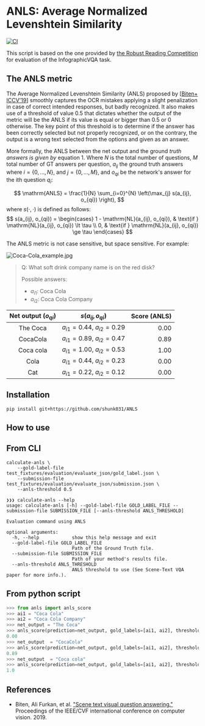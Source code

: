 # ANLS: Average Normalized Levenshtein Similarity

[![CI](https://github.com/shunk031/ANLS/actions/workflows/ci.yaml/badge.svg)](https://github.com/shunk031/ANLS/actions/workflows/ci.yaml)

This script is based on the one provided by [the Robust Reading Competition](https://rrc.cvc.uab.es/?com=introduction#) for evaluation of the InfographicVQA task.

## The ANLS metric

The Average Normalized Levenshtein Similarity (ANLS) proposed by [[Biten+ ICCV'19](https://arxiv.org/abs/1905.13648)] smoothly captures the OCR mistakes applying a slight penalization in case of correct intended responses, but badly recognized. It also makes use of a threshold of value 0.5 that dictates whether the output of the metric will be the ANLS if its value is equal or bigger than 0.5 or 0 otherwise. The key point of this threshold is to determine if the answer has been correctly selected but not properly recognized, or on the contrary, the output is a wrong text selected from the options and given as an answer.

More formally, the ANLS between the net output and the ground *truth answers is given by* equation 1. Where $N$ is the total number of questions, $M$ total number of GT answers per question, $a_{ij}$ the ground truth answers where $i = \{0, ..., N\}$, and $j = \{0, ..., M\}$, and $o_{qi}$ be the network's answer for the ith question $q_i$:

$$
    \mathrm{ANLS} = \frac{1}{N} \sum_{i=0}^{N} \left(\max_{j} s(a_{ij}, o_{qi}) \right),
$$
where $s(\cdot, \cdot)$ is defined as follows:
$$
    s(a_{ij}, o_{qi}) = \begin{cases}
    1 - \mathrm{NL}(a_{ij}, o_{qi}), & \text{if } \mathrm{NL}(a_{ij}, o_{qi}) \lt \tau \\
    0,                               & \text{if } \mathrm{NL}(a_{ij}, o_{qi}) \ge \tau
    \end{cases}
$$

The ANLS metric is not case sensitive, but space sensitive. For example:

![Coca-Cola_example.jpg](https://rrc.cvc.uab.es/files/Coca-Cola_example.jpg)
> Q: What soft drink company name is on the red disk?
>
> Possible answers:
> - $a_{i1}$: Coca Cola
> - $a_{i2}$: Coca Cola Company

| Net output ($o_{qi}$) | $s(a_{ij}, o_{qi})$ | Score (ANLS) |
|:---------------------:|:--------------------------------:|--------------:|
| The Coca              | $a_{i1} = 0.44$, $a_{i2} = 0.29$ | 0.00          |
| CocaCola              | $a_{i1} = 0.89$, $a_{i2} = 0.47$ | 0.89          |
| Coca cola             | $a_{i1} = 1.00$, $a_{i2} = 0.53$ | 1.00          |
| Cola                  | $a_{i1} = 0.44$, $a_{i2} = 0.23$ | 0.00          |
| Cat                   | $a_{i1} = 0.22$, $a_{i2} = 0.12$ | 0.00          |

## Installation

```shell
pip install git+https://github.com/shunk031/ANLS
```

## How to use

## From CLI

```shell
calculate-anls \
    --gold-label-file test_fixtures/evaluation/evaluate_json/gold_label.json \
    --submission-file test_fixtures/evaluation/evaluate_json/submission.json \
    --anls-threshold 0.5
```

```shell
❯❯❯ calculate-anls --help
usage: calculate-anls [-h] --gold-label-file GOLD_LABEL_FILE --submission-file SUBMISSION_FILE [--anls-threshold ANLS_THRESHOLD]

Evaluation command using ANLS

optional arguments:
  -h, --help            show this help message and exit
  --gold-label-file GOLD_LABEL_FILE
                        Path of the Ground Truth file.
  --submission-file SUBMISSION_FILE
                        Path of your method's results file.
  --anls-threshold ANLS_THRESHOLD
                        ANLS threshold to use (See Scene-Text VQA paper for more info.).
```

## From python script

```py
>>> from anls import anls_score
>>> ai1 = "Coca Cola"
>>> ai2 = "Coca Cola Company"
>>> net_output = "The Coca"
>>> anls_score(prediction=net_output, gold_labels=[ai1, ai2], threshold=0.5)
0.00
>>> net_output  = "CocaCola"
>>> anls_score(prediction=net_output, gold_labels=[ai1, ai2], threshold=0.5)
0.89
>>> net_output  = "Coca cola"
>>> anls_score(prediction=net_output, gold_labels=[ai1, ai2], threshold=0.5)
1.0
```

## References

- Biten, Ali Furkan, et al. ["Scene text visual question answering."](https://arxiv.org/abs/1905.13648) Proceedings of the IEEE/CVF international conference on computer vision. 2019.
